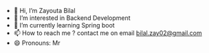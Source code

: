 - 👋 Hi, I’m Zayouta Bilal
- 👀 I’m interested in Backend Development
- 🌱 I’m currently learning Spring boot
- 📫 How to reach me ? contact me on email bilal.zay02@gmail.com
- 😄 Pronouns: Mr

